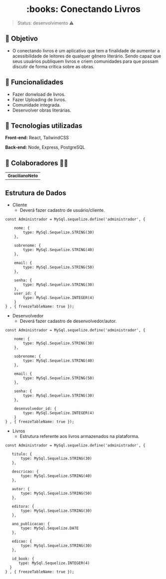 <h1 align="center"> :books: Conectando Livros </h1>

> Status: desenvolvimento ⚠️
## :pushpin: Objetivo
* O conectando livros é um aplicativo que tem a finalidade de aumentar a acessibilidade de leitores de qualquer gênero literário. Sendo capaz que seus usuários publiquem livros e criem comunidades para que possam discutir de forma crítica sobre as obras.

## :pushpin: Funcionalidades 
* Fazer donwload de livros.
* Fazer Uploading de livros.
* Comunidade integrada.
* Desenvolver obras literárias.


## :pushpin: Tecnologias utilizadas 
**Front-end:** React, TailwindCSS

**Back-end:** Node, Express, PostgreSQL

## :handshake: Colaboradores :man_technologist:
<table>
  <tr>
    <td align="center">
      <a href="https://github.com/Graciliano-Neto">
        <sub>
          <b>GracilianoNeto</b>
        </sub>
      </a>
    </td>
  </tr>
</table>

 ## Estrutura de Dados
- Cliente
  - Deverá fazer cadastro de usuário/cliente.
  
~~~~MySql
const Administrador = MySql.sequelize.define('administrador', {

    nome: {
        type: MySql.Sequelize.STRING(30)
    },

    sobrenome: {
        type: MySql.Sequelize.STRING(40)
    },

    email: {
        type: MySql.Sequelize.STRING(50)
    },

    senha: {
        type: MySql.Sequelize.STRING(30)
    },
    user_id: {
        type: MySql.Sequelize.INTEGER(4)
    }
} , { freezeTableName: true });
~~~~

- Desenvolvedor
  - Deverá fazer cadastro de desenvolvedor/autor.

~~~~MySql
const Administrador = MySql.sequelize.define('administrador', {

    nome: {
        type: MySql.Sequelize.STRING(30)
    },

    sobrenome: {
        type: MySql.Sequelize.STRING(40)
    },

    email: {
        type: MySql.Sequelize.STRING(50)
    },

    senha: {
        type: MySql.Sequelize.STRING(30)
    },
    
    desenvolvedor_id: {
        type: MySql.Sequelize.INTEGER(4)
    }
} , { freezeTableName: true });
~~~~

- Livros
  - Estrutura referente aos livros armazenados na plataforma.
 
 ~~~~MySql
const Administrador = MySql.sequelize.define('administrador', {

    titulo: {
        type: MySql.Sequelize.STRING(30)
    },

    descricao: {
        type: MySql.Sequelize.STRING(40)
    },

    autor: {
        type: MySql.Sequelize.STRING(50)
    },

    editora: {
        type: MySql.Sequelize.STRING(30)
    },
    
    ano_publicacao: {
        type: MySql.Sequelize.DATE
    },
    
    edicao: {
        type: MySql.Sequelize.STRING(30)
    },
    
    id_book: {
       type: MySql.Sequelize.INTEGER(4)
   }
} , { freezeTableName: true });
~~~~
